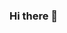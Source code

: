 ### Hi there 👋

<!--
**AnnaAntonovna/AnnaAntonovna** is a ✨ _special_ ✨ repository because its `README.md` (this file) appears on your GitHub profile.

<video
                    style="object-position: center center;" autoplay loop muted
                    playsinline
                    poster="https://static.s123-cdn-static-d.com/uploads/6064327/normal_623640d58a40e-thumbnail.jpg">
                    <source type="video/mp4"
                        src="https://cdn-media.f-static.net/uploads/6064327/normal_623640d58a40e.mp4">
</video>

Here are some ideas to get you started:

- 🔭 I’m currently working on ...
- 🌱 I’m currently learning ...
- 👯 I’m looking to collaborate on ...
- 🤔 I’m looking for help with ...
- 💬 Ask me about ...
- 📫 How to reach me: ...
- 😄 Pronouns: ...
- ⚡ Fun fact: ...
-->
